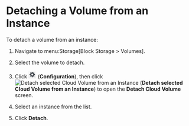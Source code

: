 # Detaching a Volume from an Instance

To detach a volume from an instance:

1.  Navigate to menu:Storage\[Block Storage \> Volumes\].

2.  Select the volume to detach.

3.  Click ![Configuration](/images/1847.png) (**Configuration**), then
    click ![Detach selected Cloud Volume from an
    Instance](/images/volume-icon.png) (**Detach selected Cloud Volume
    from an Instance**) to open the **Detach Cloud Volume** screen.

4.  Select an instance from the list.

5.  Click **Detach**.
